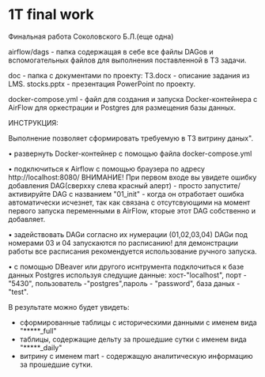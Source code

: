 # 1T final work

Финальная работа Соколовского Б.Л.(еще одна)

airflow/dags - папка содержащая в себе все файлы DAGов и вспомогательных файлов для выполнения поставленной в ТЗ задачи.

doc - папка с документами по проекту: ТЗ.docx - описание задания из LMS.  stocks.pptx - презентация PowerPoint по проекту.

docker-compose.yml - файл для создания и запуска Docker-контейнера с AirFlow для оркестрации и Postgres для размещения базы данных.





ИНСТРУКЦИЯ:

Выполнение позволяет сформировать требуемую в ТЗ витрину даных".

   •  развернуть Docker-контейнер с помощью файла docker-compose.yml
   
   •  подключиться к Airflow c помощью браузера по адресу http://localhost:8080/  ВНИМАНИЕ! При первом входе вы увидете ошибку добавления DAG(сверхху слева красный алерт) - просто запустите/активируйте DAG c названием "01_init" - когда он отработает ошибка автоматически исчезнет, так как связана с отсутсвующими на момент первого запуска переменными в AirFlow, кторые этот DAG собственно и добавляет.
   
   •	задействовать DAGи согласно их нумерации (01,02,03,04) DAGи под номерами 03 и 04 запускаются по расписанию! для демонстрации работы все расписания рекомендуется использование ручного запуска.
   
   •	c помощью DBeaver или другого иснтрумента подклочиться к базе данных Postgres используя следущие данные: хост-"localhost", порт -"5430", пользователь -"postgres",пароль - "password", база даных -"test".

В результате можно будет увидеть: 
- сформированные таблицы с историческими данными с именем вида "*****_full"
- таблицы, содержащие дельту за прошедшие сутки с именем вида "*****_daily"
- витрину с именем mart - содержащую аналитическую информацию за прошедшие сутки.
